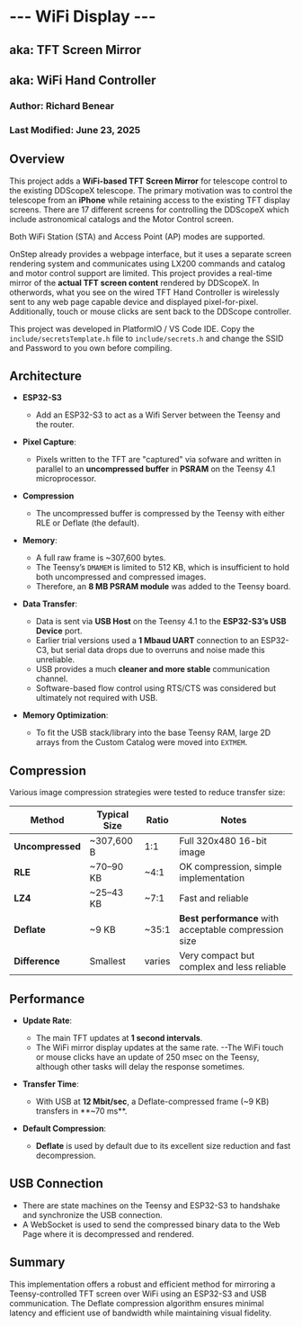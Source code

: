 # --- WiFi Display ---
## aka: TFT Screen Mirror
## aka: WiFi Hand Controller

### Author: Richard Benear  
### Last Modified: June 23, 2025

## Overview

This project adds a **WiFi-based TFT Screen Mirror** for telescope control to the existing DDScopeX telescope. The primary motivation was to control the telescope from an **iPhone** while retaining access to the existing TFT display screens. There are 17 different screens for controlling the DDScopeX which include astronomical catalogs and the Motor Control screen.

Both WiFi Station (STA) and Access Point (AP) modes are supported.

OnStep already provides a webpage interface, but it uses a separate screen rendering system and communicates using LX200 commands and catalog and motor control support are limited. This project provides a real-time mirror of the **actual TFT screen content** rendered by DDScopeX. In otherwords, what you see on the wired TFT Hand Controller is wirelessly sent to any web page capable device and displayed pixel-for-pixel. Additionally, touch or mouse clicks are sent back to the DDScope controller.

This project was developed in PlatformIO / VS Code IDE. Copy
the `include/secretsTemplate.h` file to `include/secrets.h` and
change the SSID and Password to you own before compiling.

## Architecture

- **ESP32-S3**
  - Add an ESP32-S3 to act as a Wifi Server between the Teensy and the router.

- **Pixel Capture**:  
  - Pixels written to the TFT are "captured" via sofware and written in parallel to an **uncompressed buffer** in **PSRAM** on the Teensy 4.1 microprocessor.
- **Compression**
  - The uncompressed buffer is compressed by the Teensy with either RLE or Deflate (the default).
  
- **Memory**:  
  - A full raw frame is ~307,600 bytes.
  - The Teensy’s `DMAMEM` is limited to 512 KB, which is insufficient to hold both uncompressed and compressed images.
  - Therefore, an **8 MB PSRAM module** was added to the Teensy board.

- **Data Transfer**:  
  - Data is sent via **USB Host** on the Teensy 4.1 to the **ESP32-S3’s USB Device** port.
  - Earlier trial versions used a **1 Mbaud UART** connection to an ESP32-C3, but serial data drops due to overruns and noise made this unreliable.
  - USB provides a much **cleaner and more stable** communication channel.
  - Software-based flow control using RTS/CTS was considered but ultimately not required with USB.

- **Memory Optimization**:  
  - To fit the USB stack/library into the base Teensy RAM, large 2D arrays from the Custom Catalog were moved into `EXTMEM`.

## Compression

Various image compression strategies were tested to reduce transfer size:

| Method         | Typical Size | Ratio  | Notes                                                                 |
|----------------|--------------|--------|-----------------------------------------------------------------------|
| **Uncompressed** | ~307,600 B   | 1:1    | Full 320x480 16-bit image                                             |
| **RLE**          | ~70–90 KB    | ~4:1   | OK compression, simple implementation                                 |
| **LZ4**          | ~25–43 KB    | ~7:1   | Fast and reliable                                                     |
| **Deflate**      | ~9 KB        | ~35:1  | **Best performance** with acceptable compression size                             |
| **Difference**   | Smallest     | varies | Very compact but complex and less reliable |

## Performance

- **Update Rate**:  
  - The main TFT updates at **1 second intervals**.
  - The WiFi mirror display updates at the same rate.
  --The WiFi touch or mouse clicks have an update of 250 msec on the Teensy, although other tasks will delay the response sometimes.

- **Transfer Time**:  
  - With USB at **12 Mbit/sec**, a Deflate-compressed frame (~9 KB) transfers in **~70 ms**.

- **Default Compression**:  
  - **Deflate** is used by default due to its excellent size reduction and fast decompression.

## USB Connection ##
  - There are state machines on the Teensy and ESP32-S3 to handshake and synchronize the USB connection.
  - A WebSocket is used to send the compressed binary data to the Web Page where it is decompressed and rendered.

## Summary

This implementation offers a robust and efficient method for mirroring a Teensy-controlled TFT screen over WiFi using an ESP32-S3 and USB communication. The Deflate compression algorithm ensures minimal latency and efficient use of bandwidth while maintaining visual fidelity.
